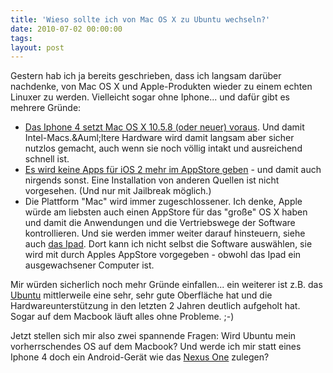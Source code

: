 ```yaml
---
title: 'Wieso sollte ich von Mac OS X zu Ubuntu wechseln?'
date: 2010-07-02 00:00:00 
tags: 
layout: post
---
```

Gestern hab ich ja bereits geschrieben, dass ich langsam dar&uuml;ber nachdenke, von Mac OS X und Apple-Produkten wieder zu einem echten Linuxer zu werden. Vielleicht sogar ohne Iphone... und daf&uuml;r gibt es mehrere Gr&uuml;nde:
<ul>
	<li>
<a href="http://www.apple.com/iphone/specs.html">Das Iphone 4 setzt Mac OS X 10.5.8 (oder neuer) voraus</a>. Und damit Intel-Macs.&amp;Auml;ltere Hardware wird damit langsam aber sicher nutzlos gemacht, auch wenn sie noch v&ouml;llig intakt und ausreichend schnell ist.</li>
	<li>
<a href="http://www.benm.at/2010/06/30/app-store-ios-2-x-apps-nicht-mehr-erwunscht/">Es wird keine Apps f&uuml;r iOS 2 mehr im AppStore geben</a> - und damit auch nirgends sonst. Eine Installation von anderen Quellen ist nicht vorgesehen. (Und nur mit Jailbreak m&ouml;glich.)</li>
	<li>Die Plattform "Mac" wird immer zugeschlossener. Ich denke, Apple w&uuml;rde am liebsten auch einen AppStore f&uuml;r das "gro&szlig;e" OS X haben und damit die Anwendungen und die Vertriebswege der Software kontrollieren. Und sie werden immer weiter darauf hinsteuern, siehe auch <a href="http://www.apple.com/de/ipad/">das Ipad</a>. Dort kann ich nicht selbst die Software ausw&auml;hlen, sie wird mit durch Apples AppStore vorgegeben - obwohl das Ipad ein ausgewachsener Computer ist.</li>
</ul>
Mir w&uuml;rden sicherlich noch mehr Gr&uuml;nde einfallen... ein weiterer ist z.B. das <a href="http://www.ubuntu.com">Ubuntu</a> mittlerweile eine sehr, sehr gute Oberfl&auml;che hat und die Hardwareunterst&uuml;tzung in den letzten 2 Jahren deutlich aufgeholt hat. Sogar auf dem Macbook l&auml;uft alles ohne Probleme. ;-)

Jetzt stellen sich mir also zwei spannende Fragen: Wird Ubuntu mein vorherrschendes OS auf dem Macbook? Und werde ich mir statt eines Iphone 4 doch ein Android-Ger&auml;t wie das <a href="http://www.google.com/phone/">Nexus One</a> zulegen?
